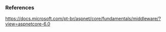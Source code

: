 
### References

<https://docs.microsoft.com/pt-br/aspnet/core/fundamentals/middleware/?view=aspnetcore-6.0>